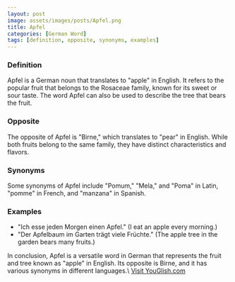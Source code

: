 ```yaml
---
layout: post
image: assets/images/posts/Apfel.png
title: Apfel
categories: [German Word]
tags: [definition, opposite, synonyms, examples]
---
```


### Definition
Apfel is a German noun that translates to "apple" in English. It refers to the popular fruit that belongs to the Rosaceae family, known for its sweet or sour taste. The word Apfel can also be used to describe the tree that bears the fruit.

### Opposite
The opposite of Apfel is "Birne," which translates to "pear" in English. While both fruits belong to the same family, they have distinct characteristics and flavors.

### Synonyms
Some synonyms of Apfel include "Pomum," "Mela," and "Poma" in Latin, "pomme" in French, and "manzana" in Spanish.

### Examples
- "Ich esse jeden Morgen einen Apfel." (I eat an apple every morning.)
- "Der Apfelbaum im Garten trägt viele Früchte." (The apple tree in the garden bears many fruits.)

In conclusion, Apfel is a versatile word in German that represents the fruit and tree known as "apple" in English. Its opposite is Birne, and it has various synonyms in different languages.\ <a id="yg-widget-0" class="youglish-widget" data-query="Apfel" data-lang="german" data-components="8412" data-auto-start="0" data-bkg-color="theme_light" data-title="How%20to%20pronounce%20Apfel%20in%20German"  rel="nofollow" href="https://youglish.com">Visit YouGlish.com</a><script async src="https://youglish.com/public/emb/widget.js" charset="utf-8"></script>